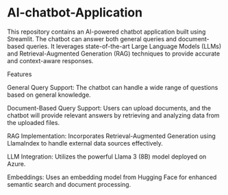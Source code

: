 # AI-chatbot-Application

This repository contains an AI-powered chatbot application built using Streamlit. The chatbot can answer both general queries and document-based queries. It leverages state-of-the-art Large Language Models (LLMs) and Retrieval-Augmented Generation (RAG) techniques to provide accurate and context-aware responses.


Features

General Query Support: The chatbot can handle a wide range of questions based on general knowledge.

Document-Based Query Support: Users can upload documents, and the chatbot will provide relevant answers by retrieving and analyzing data from the uploaded files.

RAG Implementation: Incorporates Retrieval-Augmented Generation using LlamaIndex to handle external data sources effectively.

LLM Integration: Utilizes the powerful Llama 3 (8B) model deployed on Azure.

Embeddings: Uses an embedding model from Hugging Face for enhanced semantic search and document processing.
